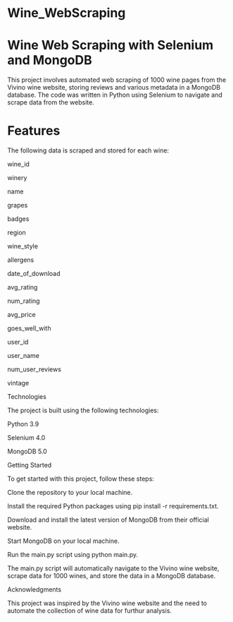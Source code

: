 # Wine_WebScraping

# Wine Web Scraping with Selenium and MongoDB
This project involves automated web scraping of 1000 wine pages from the Vivino wine website, storing reviews and various metadata in a MongoDB database. The code was written in Python using Selenium to navigate and scrape data from the website.

# Features
The following data is scraped and stored for each wine:

wine_id

winery

name

grapes

badges

region

wine_style

allergens

date_of_download

avg_rating

num_rating

avg_price

goes_well_with

user_id

user_name

num_user_reviews

vintage


Technologies

The project is built using the following technologies:

Python 3.9

Selenium 4.0

MongoDB 5.0

Getting Started

To get started with this project, follow these steps:

Clone the repository to your local machine.

Install the required Python packages using pip install -r requirements.txt.

Download and install the latest version of MongoDB from their official website.

Start MongoDB on your local machine.

Run the main.py script using python main.py.

The main.py script will automatically navigate to the Vivino wine website, scrape data for 1000 wines, and store the data in a MongoDB database.


Acknowledgments

This project was inspired by the Vivino wine website and the need to automate the collection of wine data for furthur analysis.
